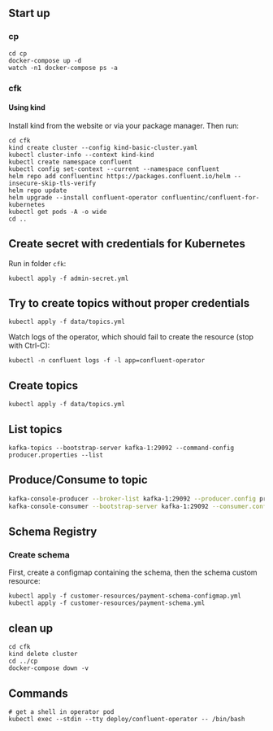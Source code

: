 
## Start up

### cp
```shell
cd cp
docker-compose up -d
watch -n1 docker-compose ps -a
```

### cfk

#### Using kind

Install kind from the website or via your package manager. Then run:

```shell
cd cfk
kind create cluster --config kind-basic-cluster.yaml
kubectl cluster-info --context kind-kind
kubectl create namespace confluent
kubectl config set-context --current --namespace confluent
helm repo add confluentinc https://packages.confluent.io/helm --insecure-skip-tls-verify
helm repo update
helm upgrade --install confluent-operator confluentinc/confluent-for-kubernetes
kubectl get pods -A -o wide
cd ..
```

## Create secret with credentials for Kubernetes

Run in folder `cfk`:

```shell
kubectl apply -f admin-secret.yml
```

## Try to create topics without proper credentials

```shell
kubectl apply -f data/topics.yml
```

Watch logs of the operator, which should fail to create the resource (stop with Ctrl-C):

```shell
kubectl -n confluent logs -f -l app=confluent-operator
```

## Create topics

```shell
kubectl apply -f data/topics.yml
```

## List topics

```shell
kafka-topics --bootstrap-server kafka-1:29092 --command-config producer.properties --list
```

## Produce/Consume to topic

```bash
kafka-console-producer --broker-list kafka-1:29092 --producer.config producer.properties --topic demo-topic-1
kafka-console-consumer --bootstrap-server kafka-1:29092 --consumer.config consumer.properties --topic demo-topic-1 --from-beginning
```

## Schema Registry

### Create schema

First, create a configmap containing the schema, then the schema custom resource:

```shell
kubectl apply -f customer-resources/payment-schema-configmap.yml
kubectl apply -f customer-resources/payment-schema.yml
```



## clean up

```shell
cd cfk
kind delete cluster
cd ../cp
docker-compose down -v
```

## Commands
```shell
# get a shell in operator pod
kubectl exec --stdin --tty deploy/confluent-operator -- /bin/bash
```
